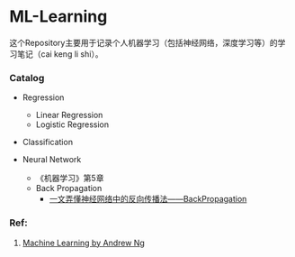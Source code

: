 # ML-Learning

这个Repository主要用于记录个人机器学习（包括神经网络，深度学习等）的学习笔记（cai keng li shi）。

### Catalog

* Regression
	* Linear Regression
	* Logistic Regression

* Classification

* Neural Network
	* 《机器学习》第5章 
	* Back Propagation 
		* [一文弄懂神经网络中的反向传播法——BackPropagation](http://www.cnblogs.com/charlotte77/p/5629865.html)


### Ref:

1. [Machine Learning by Andrew Ng](https://www.coursera.org/learn/machine-learning/home/welcome)
